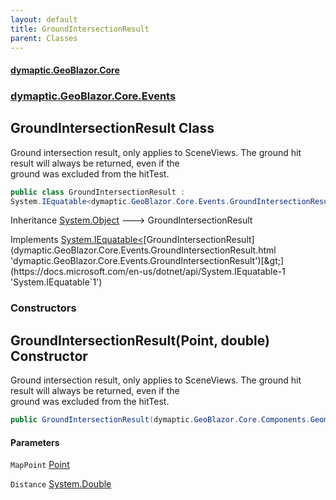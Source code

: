 ```yaml
---
layout: default
title: GroundIntersectionResult
parent: Classes
---
```

#### [dymaptic.GeoBlazor.Core](index.html 'index')
### [dymaptic.GeoBlazor.Core.Events](index.html#dymaptic.GeoBlazor.Core.Events 'dymaptic.GeoBlazor.Core.Events')

## GroundIntersectionResult Class

Ground intersection result, only applies to SceneViews. The ground hit result will always be returned, even if the  
ground was excluded from the hitTest.

```csharp
public class GroundIntersectionResult :
System.IEquatable<dymaptic.GeoBlazor.Core.Events.GroundIntersectionResult>
```

Inheritance [System.Object](https://docs.microsoft.com/en-us/dotnet/api/System.Object 'System.Object') &#129106; GroundIntersectionResult

Implements [System.IEquatable&lt;](https://docs.microsoft.com/en-us/dotnet/api/System.IEquatable-1 'System.IEquatable`1')[GroundIntersectionResult](dymaptic.GeoBlazor.Core.Events.GroundIntersectionResult.html 'dymaptic.GeoBlazor.Core.Events.GroundIntersectionResult')[&gt;](https://docs.microsoft.com/en-us/dotnet/api/System.IEquatable-1 'System.IEquatable`1')
### Constructors

<a name='dymaptic.GeoBlazor.Core.Events.GroundIntersectionResult.GroundIntersectionResult(dymaptic.GeoBlazor.Core.Components.Geometries.Point,double)'></a>

## GroundIntersectionResult(Point, double) Constructor

Ground intersection result, only applies to SceneViews. The ground hit result will always be returned, even if the  
ground was excluded from the hitTest.

```csharp
public GroundIntersectionResult(dymaptic.GeoBlazor.Core.Components.Geometries.Point MapPoint, double Distance);
```
#### Parameters

<a name='dymaptic.GeoBlazor.Core.Events.GroundIntersectionResult.GroundIntersectionResult(dymaptic.GeoBlazor.Core.Components.Geometries.Point,double).MapPoint'></a>

`MapPoint` [Point](dymaptic.GeoBlazor.Core.Components.Geometries.Point.html 'dymaptic.GeoBlazor.Core.Components.Geometries.Point')

<a name='dymaptic.GeoBlazor.Core.Events.GroundIntersectionResult.GroundIntersectionResult(dymaptic.GeoBlazor.Core.Components.Geometries.Point,double).Distance'></a>

`Distance` [System.Double](https://docs.microsoft.com/en-us/dotnet/api/System.Double 'System.Double')

